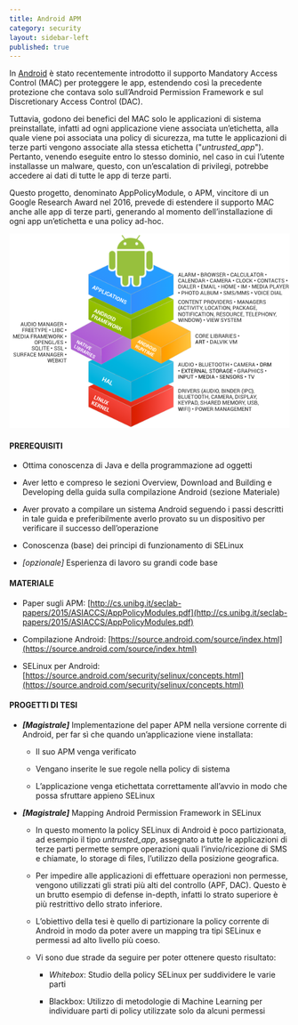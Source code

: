 ```yaml
---
title: Android APM
category: security
layout: sidebar-left
published: true
---
```

In [Android](https://source.android.com/index.html) è stato recentemente
introdotto il supporto Mandatory Access Control (MAC) per proteggere le app,
estendendo così la precedente protezione che contava solo sull’Android
Permission Framework e sul Discretionary Access Control (DAC).

Tuttavia, godono dei benefici del MAC solo le applicazioni di sistema
preinstallate, infatti ad ogni applicazione viene associata un’etichetta, alla
quale viene poi associata una policy di sicurezza, ma tutte le applicazioni di
terze parti vengono associate alla stessa etichetta ("*untrusted\_app*").
Pertanto, venendo eseguite entro lo stesso dominio, nel caso in cui l’utente
installasse un malware, questo, con un’escalation di privilegi, potrebbe
accedere ai dati di tutte le app di terze parti.

Questo progetto, denominato AppPolicyModule, o APM, vincitore di un Google
Research Award nel 2016, prevede di estendere il supporto MAC anche alle app di
terze parti, generando al momento dell’installazione di ogni app un’etichetta e
una policy ad-hoc.

![](/assets/images/android_stack.png)


#### PREREQUISITI

-   Ottima conoscenza di Java e della programmazione ad oggetti

-   Aver letto e compreso le sezioni Overview, Download and Building e
    Developing della guida sulla compilazione Android (sezione Materiale)

-   Aver provato a compilare un sistema Android seguendo i passi descritti in
    tale guida e preferibilmente averlo provato su un dispositivo per
    verificare il successo dell’operazione

-   Conoscenza (base) dei principi di funzionamento di SELinux

-   *\[opzionale\]* Esperienza di lavoro su grandi code base


#### MATERIALE

-   Paper sugli APM:
    [http://cs.unibg.it/seclab-papers/2015/ASIACCS/AppPolicyModules.pdf](http://cs.unibg.it/seclab-papers/2015/ASIACCS/AppPolicyModules.pdf)

-   Compilazione Android:
    [https://source.android.com/source/index.html](https://source.android.com/source/index.html)

-   SELinux per Android:
    [https://source.android.com/security/selinux/concepts.html](https://source.android.com/security/selinux/concepts.html)


#### PROGETTI DI TESI

-   ***\[Magistrale\]*** Implementazione del paper APM nella versione corrente
    di Android, per far sì che quando un’applicazione viene installata:

    -   Il suo APM venga verificato

    -   Vengano inserite le sue regole nella policy di sistema

    -   L’applicazione venga etichettata correttamente all’avvio in modo che
        possa sfruttare appieno SELinux

-   ***\[Magistrale\]*** Mapping Android Permission Framework in SELinux

    -   In questo momento la policy SELinux di Android è poco partizionata, ad
        esempio il tipo *untrusted\_app*, assegnato a tutte le applicazioni di
        terze parti permette sempre operazioni quali l’invio/ricezione di SMS e
        chiamate, lo storage di files, l’utilizzo della posizione geografica.

    -   Per impedire alle applicazioni di effettuare operazioni non permesse,
        vengono utilizzati gli strati più alti del controllo (APF, DAC). Questo
        è un brutto esempio di defense in-depth, infatti lo strato superiore è
        più restrittivo dello strato inferiore.

    -   L’obiettivo della tesi è quello di partizionare la policy corrente di
        Android in modo da poter avere un mapping tra tipi SELinux e permessi
        ad alto livello più coeso.

    -   Vi sono due strade da seguire per poter ottenere questo risultato:

        -   *Whitebox*: Studio della policy SELinux per suddividere le varie
            parti

        -   Blackbox: Utilizzo di metodologie di Machine Learning per
            individuare parti di policy utilizzate solo da alcuni permessi
